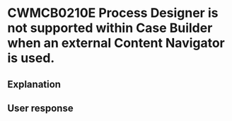 # CWMCB0210E Process Designer is not supported within Case Builder when an external Content Navigator is used.

## Explanation

## User response